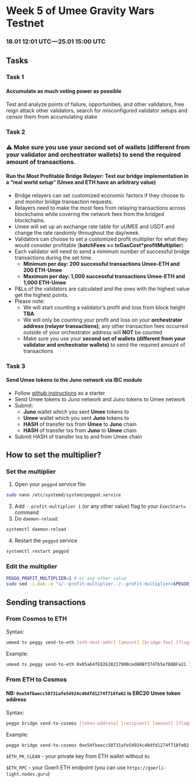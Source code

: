 # Week 5 of Umee Gravity Wars Testnet
### 18.01 12:01 UTC — 25.01 15:00 UTC

## Tasks
### Task 1
#### Accumulate as much voting power as possible
Test and analyze points of failure, opportunities, and other validators, free reign attack other validators, search for misconfigured validator setups and censor them from accumulating stake

### Task 2
### ⚠️ Make sure you use your second set of wallets (different from your validator and orchestrator wallets) to send the required amount of transactions.
#### Run the Most Profitable Bridge Relayer: Test our bridge implementation in a “real world setup” (Umee and ETH have an arbitrary value)
* Bridge relayers can set customized economic factors if they choose to and monitor bridge transaction requests.
* Relayers need to make the most fees from relaying transactions across blockchains while covering the network fees from the bridged blockchains.
* Umee will set up an exchange rate table for uUMEE and USDT and change the rate randomly throughout the day/week.
* Validators can choose to set a customized profit multiplier for what they would consider profitable (**batchFees >= txGasCost*profitMultiplier**).
* Each validator will need to send a minimum number of successful bridge transactions during the set time.
  * **Minimum per day: 200 successful transactions Umee-ETH and 200 ETH-Umee**
  * **Maximum per day: 1,000 successful transactions Umee-ETH and 1,000 ETH-Umee**
* P&Ls of the validators are calculated and the ones with the highest value get the highest points.
* Please note:
  * We will start counting a validator’s profit and loss from block height **TBA**
  * We will only be counting your profit and loss on your **orchestrator address (relayer transactions)**; any other transaction fees occurred outside of your orchestrator address will **NOT** be counted
  * Make sure you use your **second set of wallets (different from your validator and orchestrator wallets)** to send the required amount of transactions

### Task 3
#### Send Umee tokens to the Juno network via IBC module
 * Follow [github instructions](https://github.com/umee-network/testnets/blob/main/networks/umee-alpha-mainnet-3/IBC.md) as a starter
 * Send Umee tokens to Juno network and Juno tokens to Umee network
 * Submit:
   * **Juno** wallet which you sent **Umee** tokens to
   * **Umee** wallet which you sent **Juno** tokens to
   * **HASH** of transfer txs from **Umee** to **Juno** chain
   * **HASH** of transfer txs from **Juno** to **Umee** chain
 * Submit HASH of transfer txs to and from Umee chain

## How to set the multiplier?
### Set the multiplier
1. Open your `peggod` service file:
```bash
sudo nano /etc/systemd/system/peggod.service
```
2. Add `--profit-multiplier 1` (or any other value) flag to your `ExecStart=` command
3. Do `daemon-reload`:
```bash
systemctl daemon-reload
```
4. Restart the `peggod` service
```bash
systemctl restart peggod
```

### Edit the multiplier
```bash
PEGGO_PROFIT_MULTIPLIER=1 # or any other value
sudo sed -i.bak -e "s/--profit-multiplier../--profit-multiplier=$PEGGO_PROFIT_MULTIPLIER/" /etc/systemd/system/peggod.service
```

## Sending transactions
### From Cosmos to ETH
Syntax:
```bash
umeed tx peggy send-to-eth [eth-dest-addr] [amount] [bridge-fee] [flags]
```
Example:
```bash
umeed tx peggy send-to-eth 0x05a64fE82628217900ced80Bf3747b5ef88BFa21 10000000uumee 1uumee --from validator --chain-id umee-alpha-mainnet-2
```
### From ETH to Cosmos
#### NB: `0xe54fbaecc50731afe54924c40dfd1274f718fe02` is ERC20 Umee token address
Syntax:
```bash
peggo bridge send-to-cosmos [token-address] [recipient] [amount] [flags]
```
Example:
```bash
peggo bridge send-to-cosmos 0xe54fbaecc50731afe54924c40dfd1274f718fe02 umee1qpuaz7q3qw0lnu9jng8xa5md6p3pg9zey5z875 1000000 --eth-pk=$ETH_PK_CLEAN --eth-rpc=$ETH_RPC
```
`$ETH_PK_CLEAN` - your private key from ETH wallet without `0x`

`$ETH_RPC` - your Goerli ETH endpoint (you can use `https://goerli-light.nodes.guru`)
